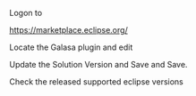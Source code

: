 Logon to 

https://marketplace.eclipse.org/

Locate the Galasa plugin and edit

Update the Solution Version and Save and Save.

Check the released supported eclipse versions
